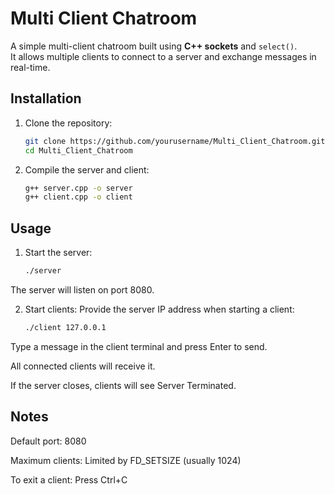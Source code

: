# Multi Client Chatroom

A simple multi-client chatroom built using **C++ sockets** and `select()`.  
It allows multiple clients to connect to a server and exchange messages in real-time.

## Installation

1. Clone the repository:
   ```bash
   git clone https://github.com/yourusername/Multi_Client_Chatroom.git
   cd Multi_Client_Chatroom

2. Compile the server and client:
    ```bash
    g++ server.cpp -o server
    g++ client.cpp -o client

## Usage

1. Start the server:
    ```bash
    ./server

The server will listen on port 8080.

2. Start clients:
Provide the server IP address when starting a client:
    ```bash
    ./client 127.0.0.1

Type a message in the client terminal and press Enter to send.

All connected clients will receive it.

If the server closes, clients will see Server Terminated.

## Notes
Default port: 8080

Maximum clients: Limited by FD_SETSIZE (usually 1024)

To exit a client: Press Ctrl+C

